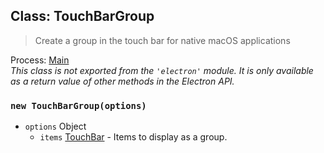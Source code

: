 ## Class: TouchBarGroup

> Create a group in the touch bar for native macOS applications

Process: [Main](../glossary.md#main-process)<br />
_This class is not exported from the `'electron'` module. It is only available as a return value of other methods in the Electron API._

### `new TouchBarGroup(options)`

* `options` Object
  * `items` [TouchBar](touch-bar.md) - Items to display as a group.
